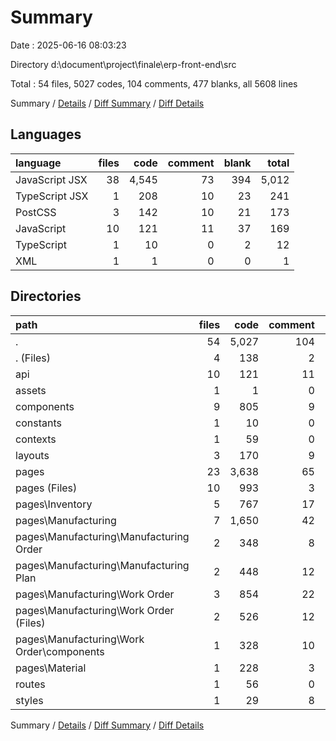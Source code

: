# Summary

Date : 2025-06-16 08:03:23

Directory d:\\document\\project\\finale\\erp-front-end\\src

Total : 54 files,  5027 codes, 104 comments, 477 blanks, all 5608 lines

Summary / [Details](details.md) / [Diff Summary](diff.md) / [Diff Details](diff-details.md)

## Languages
| language | files | code | comment | blank | total |
| :--- | ---: | ---: | ---: | ---: | ---: |
| JavaScript JSX | 38 | 4,545 | 73 | 394 | 5,012 |
| TypeScript JSX | 1 | 208 | 10 | 23 | 241 |
| PostCSS | 3 | 142 | 10 | 21 | 173 |
| JavaScript | 10 | 121 | 11 | 37 | 169 |
| TypeScript | 1 | 10 | 0 | 2 | 12 |
| XML | 1 | 1 | 0 | 0 | 1 |

## Directories
| path | files | code | comment | blank | total |
| :--- | ---: | ---: | ---: | ---: | ---: |
| . | 54 | 5,027 | 104 | 477 | 5,608 |
| . (Files) | 4 | 138 | 2 | 20 | 160 |
| api | 10 | 121 | 11 | 37 | 169 |
| assets | 1 | 1 | 0 | 0 | 1 |
| components | 9 | 805 | 9 | 84 | 898 |
| constants | 1 | 10 | 0 | 2 | 12 |
| contexts | 1 | 59 | 0 | 6 | 65 |
| layouts | 3 | 170 | 9 | 17 | 196 |
| pages | 23 | 3,638 | 65 | 304 | 4,007 |
| pages (Files) | 10 | 993 | 3 | 71 | 1,067 |
| pages\\Inventory | 5 | 767 | 17 | 73 | 857 |
| pages\\Manufacturing | 7 | 1,650 | 42 | 132 | 1,824 |
| pages\\Manufacturing\\Manufacturing Order | 2 | 348 | 8 | 25 | 381 |
| pages\\Manufacturing\\Manufacturing Plan | 2 | 448 | 12 | 32 | 492 |
| pages\\Manufacturing\\Work Order | 3 | 854 | 22 | 75 | 951 |
| pages\\Manufacturing\\Work Order (Files) | 2 | 526 | 12 | 53 | 591 |
| pages\\Manufacturing\\Work Order\\components | 1 | 328 | 10 | 22 | 360 |
| pages\\Material | 1 | 228 | 3 | 28 | 259 |
| routes | 1 | 56 | 0 | 1 | 57 |
| styles | 1 | 29 | 8 | 6 | 43 |

Summary / [Details](details.md) / [Diff Summary](diff.md) / [Diff Details](diff-details.md)
